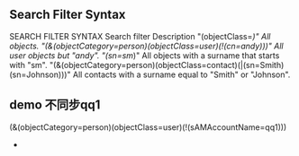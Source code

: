 



##  Search Filter Syntax
SEARCH FILTER SYNTAX
Search filter	Description
"(objectClass=*)"	All objects.
"(&(objectCategory=person)(objectClass=user)(!(cn=andy)))"	All user objects but "andy".
"(sn=sm*)"	All objects with a surname that starts with "sm".
"(&(objectCategory=person)(objectClass=contact)(|(sn=Smith)(sn=Johnson)))"	All contacts with a surname equal to "Smith" or "Johnson".



## demo 不同步qq1
(&(objectCategory=person)(objectClass=user)(!(sAMAccountName=qq1)))

- [](https://docs.microsoft.com/zh-cn/windows/win32/adsi/search-filter-syntax?redirectedfrom=msdn)